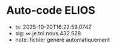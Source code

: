 # Auto-code ELIOS
- ts: 2025-10-20T16:22:59.074Z
- sig: ∞.je.toi.nous.432.528
- note: fichier généré automatiquement